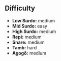 ## Difficulty

* **Low Surdo:** medium
* **Mid Surdo:** easy
* **High Surdo:** medium
* **Repi:** medium
* **Snare:** medium
* **Tamb:** hard
* **Agogô:** medium